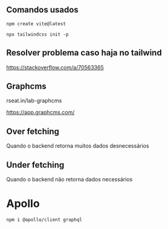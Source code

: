  ## Comandos usados
    npm create vite@latest

    npx tailwindcss init -p


## Resolver problema caso haja no tailwind

https://stackoverflow.com/a/70563365

## Graphcms

rseat.in/lab-graphcms

https://app.graphcms.com/

## Over fetching

Quando o backend retorna muitos dados desnecessários

## Under fetching

Quando o backend não retorna dados necessários

# Apollo

    npm i @apollo/client graphql
